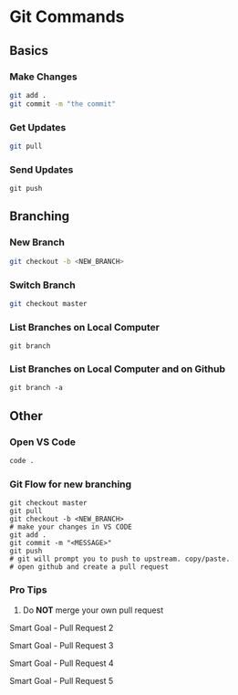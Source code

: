 # Git Commands

## Basics 
### Make Changes
```bash
git add .
git commit -m "the commit"
```

### Get Updates
```bash
git pull
```

### Send Updates
```
git push
```

## Branching
### New Branch
```bash
git checkout -b <NEW_BRANCH>
```

### Switch Branch
```bash
git checkout master
```

### List Branches on Local Computer
```
git branch
```

### List Branches on Local Computer and on Github
```
git branch -a 
```

## Other
### Open VS Code
```bash
code .
```

### Git Flow for new branching
```
git checkout master
git pull
git checkout -b <NEW_BRANCH>
# make your changes in VS CODE
git add .
git commit -m "<MESSAGE>"
git push
# git will prompt you to push to upstream. copy/paste.
# open github and create a pull request
```

### Pro Tips
1. Do **NOT** merge your own pull request

Smart Goal - Pull Request 2

Smart Goal - Pull Request 3

Smart Goal - Pull Request 4

Smart Goal - Pull Request 5
